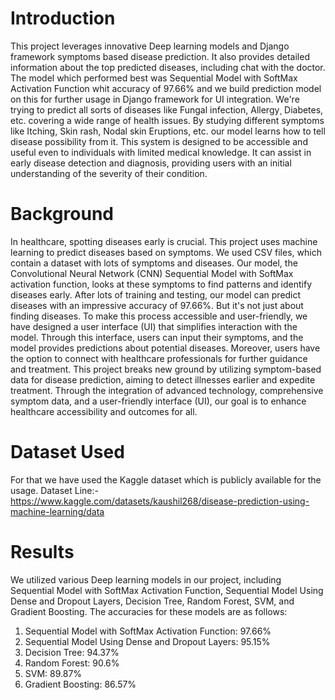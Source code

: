# Introduction

This project leverages innovative Deep learning models and Django framework symptoms based disease prediction. It also provides detailed information about the top predicted diseases, including chat with the doctor.
The model which performed best was Sequential Model with SoftMax Activation Function whit accuracy of 97.66% and we build prediction model on this for further usage in Django framework for UI integration. 
We're trying to predict all sorts of diseases like Fungal infection, Allergy¸ Diabetes, etc.
covering a wide range of health issues. By studying different symptoms like Itching, Skin
rash, Nodal skin Eruptions, etc. our model learns how to tell disease possibility from it. This system is designed to be accessible and useful even to individuals with limited medical knowledge. It can assist in early disease detection and diagnosis, providing users with an initial understanding of the severity of their condition. 

# Background

In healthcare, spotting diseases early is crucial. This project uses machine learning to
predict diseases based on symptoms. We used CSV files, which contain a dataset with lots
of symptoms and diseases. Our model, the Convolutional Neural Network (CNN)
Sequential Model with SoftMax activation function, looks at these symptoms to find
patterns and identify diseases early.
After lots of training and testing, our model can predict diseases with an impressive
accuracy of 97.66%. But it's not just about finding diseases. To make this process accessible and user-friendly, we have designed a user interface (UI) that simplifies interaction with the model. Through this interface, users can input their symptoms, and the model provides predictions about potential diseases. Moreover, users have the option to connect with healthcare professionals for further guidance and treatment.
This project breaks new ground by utilizing symptom-based data for disease prediction, aiming to detect illnesses earlier and expedite treatment. Through the integration of advanced technology, comprehensive symptom data, and a user-friendly interface (UI), our goal is to enhance healthcare accessibility and outcomes for all.

# Dataset Used

For that we have used the Kaggle dataset which is publicly available for the usage.
Dataset Line:- https://www.kaggle.com/datasets/kaushil268/disease-prediction-using-machine-learning/data


# Results

We utilized various Deep learning models in our project, including Sequential Model with SoftMax Activation Function, Sequential Model Using Dense and Dropout Layers, Decision Tree, Random Forest, SVM, and Gradient Boosting. The accuracies for these models are as follows:
1. Sequential Model with SoftMax Activation Function: 97.66%
2. Sequential Model Using Dense and Dropout Layers: 95.15%
3. Decision Tree: 94.37%
4. Random Forest: 90.6%
5. SVM: 89.87%
6. Gradient Boosting: 86.57%
